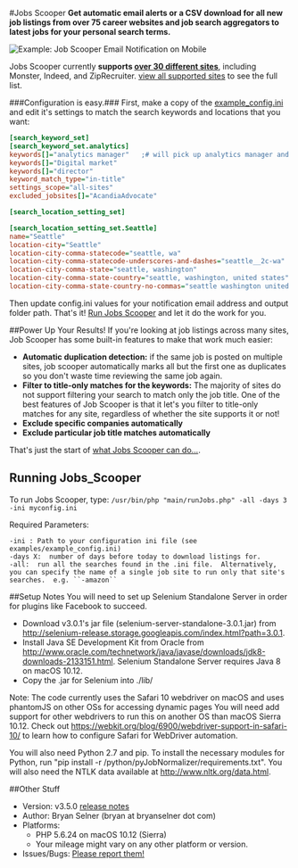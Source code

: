 #Jobs Scooper
**Get automatic email alerts or a CSV download for all new job listings from over 75 career websites and job search aggregators  to latest jobs for your personal search terms.**

![Example: Job Scooper Email Notification on Mobile](http://www.bryanselner.com/www-root-wpblog/wp-content/uploads/2014/07/JobScooperResultEmailMobile-250pxw.png "Example: Job Scooper Email Notification on Mobile")

Jobs Scooper currently **supports [over 30 different sites](../../wiki/Job-Sites-Supported-by-Jobs-Scooper)**, including Monster, Indeed, and ZipRecruiter.  [view all supported sites](../../wiki/Job-Sites-Supported-by-Jobs-Scooper) to see the full list.

###Configuration is easy.###
First, make a copy of the [example_config.ini](examples/example_config.ini) and edit it's settings to match the search keywords and locations that you want:
```INI
[search_keyword_set]
[search_keyword_set.analytics]
keywords[]="analytics manager"   ;# will pick up analytics manager and senior/sr analytics manager
keywords[]="Digital market"
keywords[]="director"
keyword_match_type="in-title"
settings_scope="all-sites"
excluded_jobsites[]="AcandiaAdvocate"

[search_location_setting_set]

[search_location_setting_set.Seattle]
name="Seattle"
location-city="Seattle"
location-city-comma-statecode="seattle, wa"
location-city-comma-statecode-underscores-and-dashes="seattle__2c-wa"
location-city-comma-state="seattle, washington"
location-city-comma-state-country="seattle, washington, united states"
location-city-comma-state-country-no-commas="seattle washington united states"
```

Then update config.ini values for your notification email address and output folder path.  That's it!  [Run Jobs Scooper](../wiki/Running-Jobs-Scooper) and let it do the work for you.

##Power Up Your Results!
If you're looking at job listings across many sites, Job Scooper has some built-in features to make that work much easier:
* **Automatic duplication detection:**  if the same job is posted on multiple sites, job scooper automatically marks all but the first one as duplicates so you don't waste time reviewing the same job again.
* **Filter to title-only matches for the keywords:**  The majority of sites do not support filtering your search to match only the job title.  One of the best features of Job Scooper is that it let's you filter to title-only matches for any site, regardless of whether the site supports it or not!
* **Exclude specific companies automatically**
* **Exclude particular job title matches automatically**

That's just the start of [what Jobs Scooper can do...](../../wiki).

## Running Jobs_Scooper
To run Jobs Scooper, type:
``/usr/bin/php "main/runJobs.php" -all -days 3 -ini myconfig.ini``

Required Parameters:
```man
-ini : Path to your configuration ini file (see examples/example_config.ini)
-days X:  number of days before today to download listings for.
-all:  run all the searches found in the .ini file.  Alternatively, you can specify the name of a single job site to run only that site's searches.  e.g. ``-amazon``
```


##Setup Notes
You will need to set up Selenium Standalone Server in order for plugins like Facebook to succeed.
* Download v3.0.1's jar file (selenium-server-standalone-3.0.1.jar) from http://selenium-release.storage.googleapis.com/index.html?path=3.0.1.
* Install Java SE Development Kit from Oracle from http://www.oracle.com/technetwork/java/javase/downloads/jdk8-downloads-2133151.html.  Selenium Standalone Server requires Java 8 on macOS 10.12.
* Copy the .jar for Selenium into ./lib/

Note: The code currently uses the Safari 10 webdriver on macOS and uses phantomJS on other OSs for accessing dynamic pages  You will need add support for other webdrivers to run this on another OS than macOS Sierra 10.12.  Check out https://webkit.org/blog/6900/webdriver-support-in-safari-10/ to learn how to configure Safari for WebDriver automation.

You will also need Python 2.7 and pip.  To install the necessary modules for Python, run "pip install -r /python/pyJobNormalizer/requirements.txt".  You will also need the NTLK data available at http://www.nltk.org/data.html.

##Other Stuff
* Version:  v3.5.0 [release notes](https://github.com/selner/jobs_scooper/releases)
* Author:  Bryan Selner (bryan at bryanselner dot com)
* Platforms:
	* PHP 5.6.24 on macOS 10.12 (Sierra)
	* Your mileage might vary on any other platform or version.
* Issues/Bugs:  [Please report them!](../../issues)
